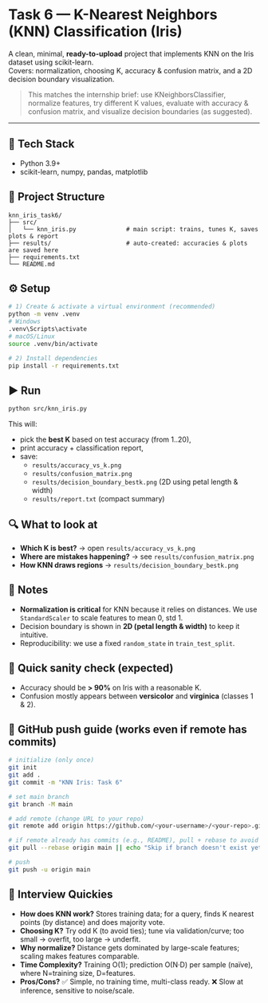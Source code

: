 
# Task 6 — K-Nearest Neighbors (KNN) Classification (Iris)

A clean, minimal, **ready-to-upload** project that implements KNN on the Iris dataset using scikit-learn.  
Covers: normalization, choosing K, accuracy & confusion matrix, and a 2D decision boundary visualization.

> This matches the internship brief: use KNeighborsClassifier, normalize features, try different K values, evaluate with accuracy & confusion matrix, and visualize decision boundaries (as suggested).

---

## 🔧 Tech Stack
- Python 3.9+
- scikit-learn, numpy, pandas, matplotlib

## 📁 Project Structure
```
knn_iris_task6/
├── src/
│   └── knn_iris.py              # main script: trains, tunes K, saves plots & report
├── results/                     # auto-created: accuracies & plots are saved here
├── requirements.txt
└── README.md
```

## ⚙️ Setup
```bash
# 1) Create & activate a virtual environment (recommended)
python -m venv .venv
# Windows
.venv\Scripts\activate
# macOS/Linux
source .venv/bin/activate

# 2) Install dependencies
pip install -r requirements.txt
```

## ▶️ Run
```bash
python src/knn_iris.py
```
This will:
- pick the **best K** based on test accuracy (from 1..20),
- print accuracy + classification report,
- save:
  - `results/accuracy_vs_k.png`
  - `results/confusion_matrix.png`
  - `results/decision_boundary_bestk.png` (2D using petal length & width)
  - `results/report.txt` (compact summary)

## 🔍 What to look at
- **Which K is best?** → open `results/accuracy_vs_k.png`
- **Where are mistakes happening?** → see `results/confusion_matrix.png`
- **How KNN draws regions** → `results/decision_boundary_bestk.png`

## 📌 Notes
- **Normalization is critical** for KNN because it relies on distances. We use `StandardScaler` to scale features to mean 0, std 1.
- Decision boundary is shown in **2D (petal length & width)** to keep it intuitive.
- Reproducibility: we use a fixed `random_state` in `train_test_split`.

## 🧪 Quick sanity check (expected)
- Accuracy should be **> 90%** on Iris with a reasonable K.
- Confusion mostly appears between **versicolor** and **virginica** (classes 1 & 2).

## 🧭 GitHub push guide (works even if remote has commits)
```bash
# initialize (only once)
git init
git add .
git commit -m "KNN Iris: Task 6"

# set main branch
git branch -M main

# add remote (change URL to your repo)
git remote add origin https://github.com/<your-username>/<your-repo>.git

# if remote already has commits (e.g., README), pull + rebase to avoid merge commit
git pull --rebase origin main || echo "Skip if branch doesn't exist yet"

# push
git push -u origin main
```

## 🧠 Interview Quickies
- **How does KNN work?** Stores training data; for a query, finds K nearest points (by distance) and does majority vote.
- **Choosing K?** Try odd K (to avoid ties); tune via validation/curve; too small → overfit, too large → underfit.
- **Why normalize?** Distance gets dominated by large-scale features; scaling makes features comparable.
- **Time Complexity?** Training O(1); prediction O(N·D) per sample (naïve), where N=training size, D=features.
- **Pros/Cons?** ✅ Simple, no training time, multi-class ready. ❌ Slow at inference, sensitive to noise/scale.
